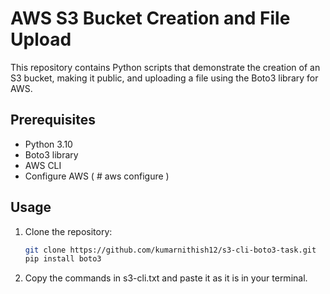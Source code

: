 # AWS S3 Bucket Creation and File Upload

This repository contains Python scripts that demonstrate the creation of an S3 bucket, making it public, and uploading a file using the Boto3 library for AWS.

## Prerequisites

- Python 3.10
- Boto3 library
- AWS CLI
- Configure AWS ( # aws configure )

## Usage

1. Clone the repository:

   ```bash
   git clone https://github.com/kumarnithish12/s3-cli-boto3-task.git
   pip install boto3

2. Copy the commands in s3-cli.txt and paste it as it is in your terminal.
